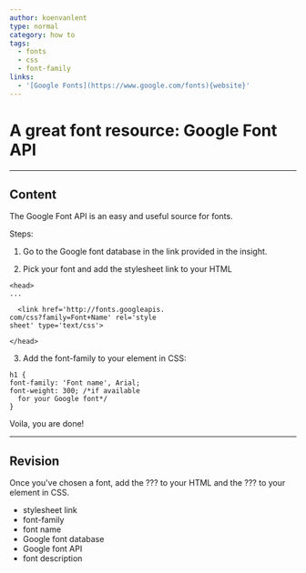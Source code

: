 ```yaml
---
author: koenvanlent
type: normal
category: how to
tags:
  - fonts
  - css
  - font-family
links:
  - '[Google Fonts](https://www.google.com/fonts){website}'
---
```


# A great font resource: Google Font API


---

## Content

The Google Font API is an easy and useful source for fonts.

Steps:

1) Go to the Google font database in the link provided in the insight.

2) Pick your font and add the stylesheet link to your HTML

```plain-text
<head>
...

  <link href='http://fonts.googleapis.
com/css?family=Font+Name' rel='style
sheet' type='text/css'>

</head>
```

3) Add the font-family to your element in CSS:

```plain-text
h1 {
font-family: 'Font name', Arial;
font-weight: 300; /*if available
  for your Google font*/
}
```

Voila, you are done!


---

## Revision

Once you've chosen a font, add the ??? to your HTML and the ??? to your element in CSS.

- stylesheet link
- font-family
- font name
- Google font database
- Google font API
- font description
 

